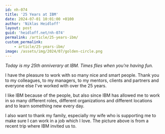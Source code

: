 ```yaml
---
id: nh-074
title: '25 Years at IBM'
date: 2024-07-01 10:01:00 +0100
author: 'Niklas Heidloff'
layout: post
guid: 'heidloff.net/nh-074'
permalink: /article/25-years-ibm/
custom_permalink:
    - article/25-years-ibm/
image: /assets/img/2024/07/golden-circle.png
---
```


*Today is my 25th anniverary at IBM. Times flies when you're having fun.*

I have the pleasure to work with so many nice and smart people. Thank you to my colleagues, to my managers, to my mentors, clients and partners and everyone else I've worked with over the 25 years.

I like IBM because of the people, but also since IBM has allowed me to work in so many different roles, different organizations and different locations and to learn something new every day.

I also want to thank my family, especially my wife who is supporting me to make sure I can work in a job which I love. The picture above is from a recent trip where IBM invited us to.